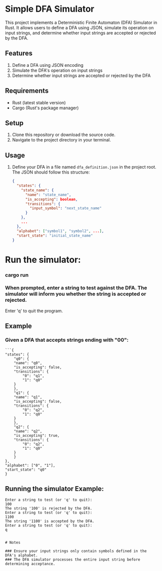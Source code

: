 # Simple DFA Simulator

This project implements a Deterministic Finite Automaton (DFA) Simulator in Rust. It allows users to define a DFA using JSON, simulate its operation on input strings, and determine whether input strings are accepted or rejected by the DFA.

## Features

1. Define a DFA using JSON encoding
2. Simulate the DFA's operation on input strings
3. Determine whether input strings are accepted or rejected by the DFA

## Requirements

- Rust (latest stable version)
- Cargo (Rust's package manager)

## Setup

1. Clone this repository or download the source code.
2. Navigate to the project directory in your terminal.

## Usage

1. Define your DFA in a file named `dfa_definition.json` in the project root. The JSON should follow this structure:

   ```json
   {
     "states": {
       "state_name": {
         "name": "state_name",
         "is_accepting": boolean,
         "transitions": {
           "input_symbol": "next_state_name"
         }
       },
       ...
     },
     "alphabet": ["symbol1", "symbol2", ...],
     "start_state": "initial_state_name"
   }

# Run the simulator:
### cargo run

### When prompted, enter a string to test against the DFA. The simulator will inform you whether the string is accepted or rejected.
Enter 'q' to quit the program.

## Example
### Given a DFA that accepts strings ending with "00":
    ```{
    "states": {
        "q0": {
        "name": "q0",
        "is_accepting": false,
        "transitions": {
            "0": "q1",
            "1": "q0"
        }
        },
        "q1": {
        "name": "q1",
        "is_accepting": false,
        "transitions": {
            "0": "q2",
            "1": "q0"
        }
        },
        "q2": {
        "name": "q2",
        "is_accepting": true,
        "transitions": {
            "0": "q2",
            "1": "q0"
        }
        }
    },
    "alphabet": ["0", "1"],
    "start_state": "q0"
    }

## Running the simulator Example:
   ```cargo run
   Enter a string to test (or 'q' to quit):
   100
   The string '100' is rejected by the DFA.
   Enter a string to test (or 'q' to quit):
   1100
   The string '1100' is accepted by the DFA.
   Enter a string to test (or 'q' to quit):
   q


# Notes

### Ensure your input strings only contain symbols defined in the DFA's alphabet.
### The DFA simulator processes the entire input string before determining acceptance.
